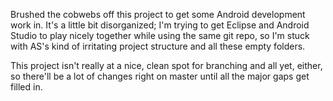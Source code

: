 Brushed the cobwebs off this project to get some Android development work in. It's a little bit disorganized; I'm trying to get Eclipse and Android Studio to play nicely together while using the same git repo, so I'm stuck with AS's kind of irritating project structure and all these empty folders.

This project isn't really at a nice, clean spot for branching and all yet, either, so there'll be a lot of changes right on master until all the major gaps get filled in.
